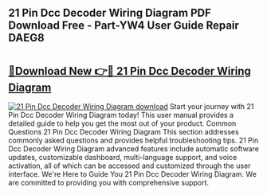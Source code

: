 ## 21 Pin Dcc Decoder Wiring Diagram PDF Download Free - Part-YW4 User Guide Repair DAEG8

# <h2><a href="http://dftkm2.blite.top/?on=21+Pin+Dcc+Decoder+Wiring+Diagram">🔗Download New 👉🔴 21 Pin Dcc Decoder Wiring Diagram</a></h2>

[![21 Pin Dcc Decoder Wiring Diagram download](https://i.imgur.com/lujVjoI.png)](http://dftkm2.blite.top/?on=21+Pin+Dcc+Decoder+Wiring+Diagram)
Start your journey with 21 Pin Dcc Decoder Wiring Diagram today! This user manual provides a detailed guide to help you get the most out of your product. Common Questions 21 Pin Dcc Decoder Wiring Diagram This section addresses commonly asked questions and provides helpful troubleshooting tips. 21 Pin Dcc Decoder Wiring Diagram advanced features include automatic software updates, customizable dashboard, multi-language support, and voice activation, all of which can be accessed and customized through the user interface. We're Here to Guide You 21 Pin Dcc Decoder Wiring Diagram. We are committed to providing you with comprehensive support.
